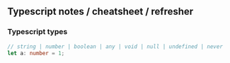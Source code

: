 ## Typescript notes / cheatsheet / refresher

### Typescript types

```ts
// string | number | boolean | any | void | null | undefined | never
let a: number = 1;
```
